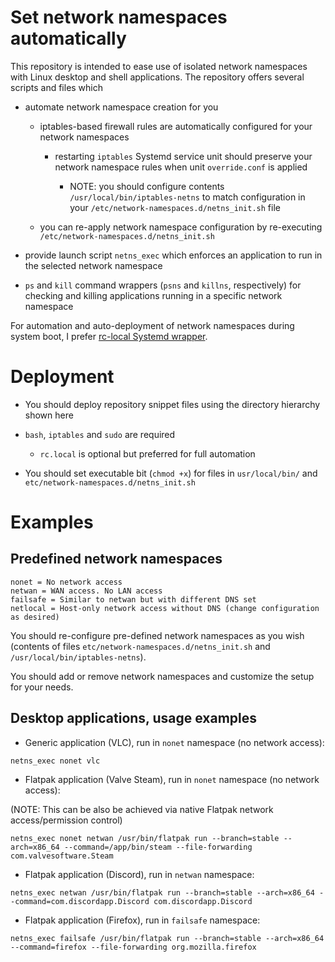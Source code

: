 # Set network namespaces automatically

This repository is intended to ease use of isolated network namespaces with Linux desktop and shell applications. The repository offers several scripts and files which

- automate network namespace creation for you

  - iptables-based firewall rules are automatically configured for your network namespaces

    - restarting `iptables` Systemd service unit should preserve your network namespace rules when unit `override.conf` is applied

      - NOTE: you should configure contents `/usr/local/bin/iptables-netns` to match configuration in your `/etc/network-namespaces.d/netns_init.sh` file

  - you can re-apply network namespace configuration by re-executing `/etc/network-namespaces.d/netns_init.sh`

- provide launch script `netns_exec` which enforces an application to run in the selected network namespace

- `ps` and `kill` command wrappers (`psns` and `killns`, respectively) for checking and killing applications running in a specific network namespace

For automation and auto-deployment of network namespaces during system boot, I prefer [rc-local Systemd wrapper](https://aur.archlinux.org/packages/rc-local).

# Deployment

- You should deploy repository snippet files using the directory hierarchy shown here

- `bash`, `iptables` and `sudo` are required

  - `rc.local` is optional but preferred for full automation

- You should set executable bit (`chmod +x`) for files in `usr/local/bin/` and `etc/network-namespaces.d/netns_init.sh`

# Examples

## Predefined network namespaces

```
nonet = No network access
netwan = WAN access. No LAN access
failsafe = Similar to netwan but with different DNS set
netlocal = Host-only network access without DNS (change configuration as desired)

```

You should re-configure pre-defined network namespaces as you wish (contents of files `etc/network-namespaces.d/netns_init.sh` and `/usr/local/bin/iptables-netns`).

You should add or remove network namespaces and customize the setup for your needs.

## Desktop applications, usage examples

- Generic application (VLC), run in `nonet` namespace (no network access):

```
netns_exec nonet vlc
```

- Flatpak application (Valve Steam), run in `nonet` namespace (no network access):

(NOTE: This can be also be achieved via native Flatpak network access/permission control)

```
netns_exec nonet netwan /usr/bin/flatpak run --branch=stable --arch=x86_64 --command=/app/bin/steam --file-forwarding com.valvesoftware.Steam
```

- Flatpak application (Discord), run in `netwan` namespace:

```
netns_exec netwan /usr/bin/flatpak run --branch=stable --arch=x86_64 --command=com.discordapp.Discord com.discordapp.Discord
```

- Flatpak application (Firefox), run in `failsafe` namespace:

```
netns_exec failsafe /usr/bin/flatpak run --branch=stable --arch=x86_64 --command=firefox --file-forwarding org.mozilla.firefox
```
